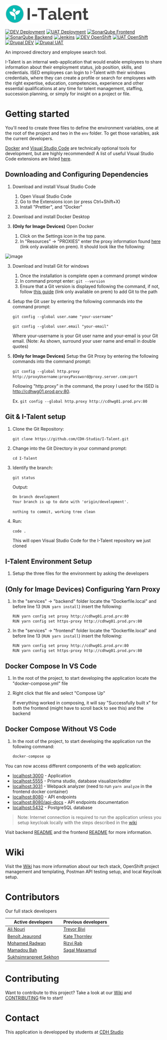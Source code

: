 ﻿<img src="services/frontend/src/assets/I-talent-logo-light.png" alt="I-Talent Logo" width="270" />

[![DEV Deployment](https://img.shields.io/badge/Access%20Application-DEV-gray?logo=react&logoColor=white&style=plastic&labelColor=green)](http://italent-development.apps.dev.ocp-dev.ised-isde.canada.ca/)
[![UAT Deployment](https://img.shields.io/badge/Access%20Application-UAT-gray?logo=react&logoColor=white&style=plastic&labelColor=green)](http://italent-uat.apps.dev.ocp-dev.ised-isde.canada.ca/)
[![SonarQube Frontend](https://img.shields.io/badge/SonarQube-Frontend-blue?logo=sonarqube&logoColor=white&style=plastic)](https://sonarqube.ised-isde.canada.ca/dashboard?id=ITalent-frontend)
[![SonarQube Backend](https://img.shields.io/badge/SonarQube-Backend-blue?logo=sonarqube&logoColor=white&style=plastic)](https://sonarqube.ised-isde.canada.ca/dashboard?id=ITalent-backend)
[![Jenkins](https://img.shields.io/badge/Jenkins-gray?logo=jenkins&logoColor=white&style=plastic)](https://cicd.ised-isde.canada.ca/job/DSD/job/I-Talent/job/I-Talent/)
[![DEV OpenShift](https://img.shields.io/badge/OpenShift%20Management-DEV-gray?logo=red-hat-open-shift&style=plastic&labelColor=red)](https://console-openshift-console.apps.dev.ocp-dev.ised-isde.canada.ca/topology/ns/italent-development/graph)
[![UAT OpenShift](https://img.shields.io/badge/OpenShift%20Management-UAT-gray?logo=red-hat-open-shift&style=plastic&labelColor=red)](https://console-openshift-console.apps.dev.ocp-dev.ised-isde.canada.ca/topology/ns/mytalent/graph)
[![Drupal DEV](https://img.shields.io/badge/Drupal-DEV-gray?logo=drupal&labelColor=blue&style=plastic)](https://italent-dev-cms-studioup-dev.apps.dev.ocp-dev.ised-isde.canada.ca/en)
[![Drupal UAT](https://img.shields.io/badge/Drupal-UAT-gray?logo=drupal&labelColor=blue&style=plastic)](https://italent-uat-cms-studioup-dev.apps.dev.ocp-dev.ised-isde.canada.ca/en)


An improved directory and employee search tool.

I-Talent is an internal web-application that would enable employees to share information about their employment status, job position, skills, and credentials. ISED employees can login to I-Talent with their windows credentials, where they can create a profile or search for employees with the right expertise, education, competencies, experience and other essential qualifications at any time for talent management, staffing, succession planning, or simply for insight on a project or file.

# Getting started

You'll need to create three files to define the environment variables, one at the root of the project and two in the `env` folder. To get those variables, ask the current developers.

[Docker](https://www.docker.com/) and [Visual Studio Code](https://code.visualstudio.com/) are technically optional tools for development, but are highly recommended! A list of useful Visual Studio Code extensions are listed [here](https://github.com/CDH-Studio/I-Talent/wiki/Tech-stack#useful-visual-studio-code-extensions).

## Downloading and Configuring Dependencies

1. Download and install Visual Studio Code

   1. Open Visual Studio Code
   2. Go to the Extensions icon (or press Ctrl+Shift+X)
   3. Install "Prettier", and "Docker"

2. Download and install Docker Desktop

3. **(Only for Image Devices)** Open Docker
   1. Click on the Settings icon in the top pane.
   2. In "Resources" -> "PROXIES" enter the proxy information found [here](https://asbscr.ic.gc.ca/scm/projects/CIODD/repos/cio-developer-handbook/browse/chapters/01-local-workstation-setup.md#docker) (link only available on prem).
      It should look like the following:

![image](https://user-images.githubusercontent.com/47506745/103776084-f1157400-4ffc-11eb-8aa1-3b895846fa0a.png)

3. Download and Install Git for windows

   1. Once the installation is complete open a command prompt window
   2. In command prompt enter: `git --version`
   3. Ensure that a Git version is displayed following the command, if not, follow [this guide](https://asbscr.ic.gc.ca/scm/projects/CIODD/repos/cio-developer-handbook/browse/chapters/01-local-workstation-setup.md#git-settings) (link only available on prem) to add Git to the path

4. Setup the Git user by entering the following commands into the command prompt:

   `git config --global user.name "your-username"`

   `git config --global user.email "your-email"`

   Where your-username is your Git user name and your-email is your Git email. (Note: As shown, surround your user name and email in double quotes)

5. **(Only for Image Devices)** Setup the Git Proxy by entering the following commands into the command prompt:

   `git config --global http.proxy http://proxyUsername:proxyPassword@proxy.server.com:port`

   Following "http.proxy" in the command, the proxy I used for the ISED is http://cdhwg01.prod.prv:80.

   Ex. `git config --global http.proxy http://cdhwg01.prod.prv:80`

## Git & I-Talent setup

1. Clone the Git Repository:

   `git clone https://github.com/CDH-Studio/I-Talent.git`

2. Change into the Git Directory in your command prompt:

   `cd I-Talent`

3. Identify the branch:

   `git status`

   Output:

   ```
   On branch development
   Your branch is up to date with 'origin/development'.

   nothing to commit, working tree clean
   ```

4. Run:

   `code . `

   This will open Visual Studio Code for the I-Talent repository we just cloned

## I-Talent Environment Setup

1. Setup the three files for the environment by asking the developers

## **(Only for Image Devices)** Configuring Yarn Proxy

1. In the "services" -> "backend" folder locate the "Dockerfile.local" and before line 13 (`RUN yarn install`) insert the following:

   ```
   RUN yarn config set proxy http://cdhwg01.prod.prv:80
   RUN yarn config set https-proxy http://cdhwg01.prod.prv:80
   ```

2. In the "services" -> "frontend" folder locate the "Dockerfile.local" and before line 13 (`RUN yarn install`) insert the following:

   ```
   RUN yarn config set proxy http://cdhwg01.prod.prv:80
   RUN yarn config set https-proxy http://cdhwg01.prod.prv:80
   ```

## Docker Compose In VS Code

1. In the root of the project, to start developing the application locate the "docker-compose.yml" file

2. Right click that file and select "Compose Up"

   If everything worked in composing, it will say "Successfully built x" for both the frontend (might have to scroll back to see this) and the backend

## Docker Compose Without VS Code

1. In the root of the project, to start developing the application run the following command:

   ```bash
   docker-compose up
   ```

You can now access different components of the web application:

- [localhost:3000](http://localhost:3000) - Application
- [localhost:5555](http://localhost:5555) - Prisma studio, database visualizer/editer
- [localhost:3031](http://localhost:3031) - Webpack analyzer (need to run `yarn analyze` in the frontend docker container)
- [localhost:8080](http://localhost:8080) - API endpoints
- [localhost:8080/api-docs](http://localhost:8080/api-docs) - API endpoints documentation
- [localhost:5432](http://localhost:5432) - PostgreSQL database

> Note: Internet connection is required to run the application unless you setup keycloak locally with the steps described in the [wiki](https://github.com/CDH-Studio/I-Talent/wiki/Local-Keycloak-setup)

Visit backend [README](services/backend/README.md) and the frontend [README](services/frontend/README.md) for more information.

# Wiki

Visit the [Wiki](https://github.com/CDH-Studio/UpSkill/wiki) has more information about our tech stack, OpenShift project management and templating, Postman API testing setup, and local Keycloak setup.

# Contributors

Our full stack developers

| **Active developers**                                             | **Previous developers**                                           |
| ----------------------------------------------------------------- | ----------------------------------------------------------------- |
| [Ali Nouri](https://www.linkedin.com/in/a-nouri/)                 | [Trevor Bivi](https://www.linkedin.com/in/trevor-bivi-736181193/) |
| [Benoît Jeaurond](https://www.linkedin.com/in/benoit-jeaurond/)   | [Kate Thornley](https://www.linkedin.com/in/kate-a-w-thornley/)   |
| [Mohamed Radwan](https://www.linkedin.com/in/mo-radwan/)          | [Rizvi Rab](https://www.linkedin.com/in/rizvi-rab-370327160/)     |
| [Mamadou Bah](https://www.linkedin.com/in/mamadou-bah-9962a711b/) | [Sagal Maxamud](https://www.linkedin.com/in/s-glmxmd/)            |
| [Sukhsimranpreet Sekhon](https://www.linkedin.com/in/sukhusekhon/)

# Contributing

Want to contribute to this project? Take a look at our [Wiki](https://github.com/CDH-Studio/UpSkill/wiki) and [CONTRIBUTING](CONTRIBUTING.md) file to start!

# Contact

This application is developped by students at [CDH Studio](https://cdhstudio.ca/)
